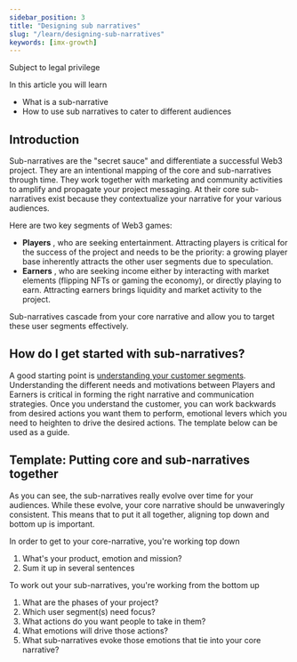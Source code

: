 ```yaml
---
sidebar_position: 3
title: "Designing sub narratives"
slug: "/learn/designing-sub-narratives"
keywords: [imx-growth]
---
```


Subject to legal privilege

In this article you will learn

- What is a sub-narrative
- How to use sub narratives to cater to different audiences

## Introduction

Sub-narratives are the "secret sauce" and differentiate a successful Web3 project. They are an intentional mapping of the core and sub-narratives through time. They work together with marketing and community activities to amplify and propagate your project messaging. At their core sub-narratives exist because they contextualize your narrative for your various audiences.

Here are two key segments of Web3 games:

- **Players** , who are seeking entertainment. Attracting players is critical for the success of the project and needs to be the priority: a growing player base inherently attracts the other user segments due to speculation.
- **Earners** , who are seeking income either by interacting with market elements (flipping NFTs or gaming the economy), or directly playing to earn. Attracting earners brings liquidity and market activity to the project.

Sub-narratives cascade from your core narrative and allow you to target these user segments effectively.

## How do I get started with sub-narratives?

A good starting point is [understanding your customer segments](https://docs.google.com/document/d/1AmnS6No7UzeJq2bCwIIXHLPUgP06IFItFQMAzLAINys/edit#heading=h.enpuu8qopzci). Understanding the different needs and motivations between Players and Earners is critical in forming the right narrative and communication strategies. Once you understand the customer, you can work backwards from desired actions you want them to perform, emotional levers which you need to heighten to drive the desired actions. The template below can be used as a guide.

## Template: Putting core and sub-narratives together

As you can see, the sub-narratives really evolve over time for your audiences. While these evolve, your core narrative should be unwaveringly consistent. This means that to put it all together, aligning top down and bottom up is important.

In order to get to your core-narrative, you're working top down

1. What's your product, emotion and mission?
2. Sum it up in several sentences

To work out your sub-narratives, you're working from the bottom up

1. What are the phases of your project?
2. Which user segment(s) need focus?
3. What actions do you want people to take in them?
4. What emotions will drive those actions?
5. What sub-narratives evoke those emotions that tie into your core narrative?

